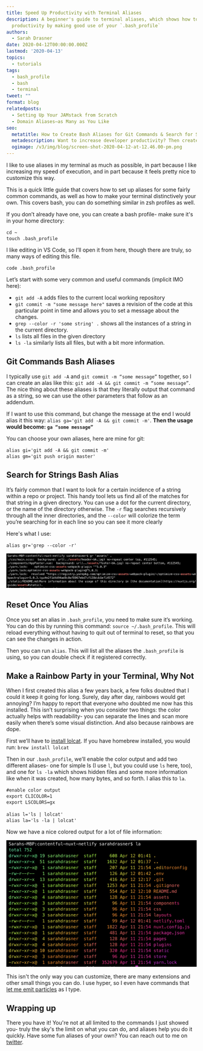 ```yaml
---
title: Speed Up Productivity with Terminal Aliases
description: A beginner's guide to terminal aliases, which shows how to speed up
  productivity by making good use of your `.bash_profile`
authors:
  - Sarah Drasner
date: 2020-04-12T00:00:00.000Z
lastmod: '2020-04-13'
topics:
  - tutorials
tags:
  - bash_profile
  - bash
  - terminal
tweet: ""
format: blog
relatedposts:
  - Setting Up Your JAMstack from Scratch
  - Domain Aliases–as Many as You Like
seo:
  metatitle: How to Create Bash Aliases for Git Commands & Search for Strings
  metadescription: Want to increase developer productivity? Then create terminal aliases! Check out this guide to learn how to create bash aliases for git commands and more, making full use of your `.bash_profile`.
  ogimage: /v3/img/blog/screen-shot-2020-04-12-at-12.46.00-pm.png
---
```

I like to use aliases in my terminal as much as possible, in part because I like increasing my speed of execution, and in part because it feels pretty nice to customize this way.

This is a quick little guide that covers how to set up aliases for some fairly common commands, as well as how to make your terminal distinctively your own. This covers bash, you can do something similar in zsh profiles as well. 

If you don’t already have one, you can create a bash profile- make sure it's in your home directory:

```
cd ~
touch .bash_profile
```

I like editing in VS Code, so I’ll open it from here, though there are truly, so many ways of editing this file.

```
code .bash_profile
```

Let’s start with some very common and useful commands (implicit IMO here):

* `git add -A`  adds files to the current local working repository
* `git commit -m "some message here"` saves a revision of the code at this particular point in time and allows you to set a message about the changes.
* `grep --color -r 'some string' .` shows all the instances of a string in the current directory.
* `ls` lists all files in the given directory
* `ls -la` similarly lists all files, but with a bit more information.

## Git Commands Bash Aliases

I typically use `git add -A` and `git commit -m “some message”` together, so I can create an alas like this: `git add -A && git commit -m “some message”`. The nice thing about these aliases is that they literally output that command as a string, so we can use the other parameters that follow as an addendum.

If I want to use this command, but change the message at the end I would alias it this way: `alias ga='git add -A && git commit -m'`. **Then the usage would become: `ga “some message”`**

You can choose your own aliases, here are mine for git:

```
alias gi='git add -A && git commit -m'
alias gm='git push origin master'
```

## Search for Strings Bash Alias

It’s fairly common that I want to look for a certain incidence of a string within a repo or project. This handy tool lets us find all of the matches for that string in a given directory. You can use a dot for the current directory, or the name of the directory otherwise. The `-r` flag searches recursively through all the inner directories, and the `--color` will colorize the term you’re searching for in each line so you can see it more clearly

Here's what I use:

```
alias gr='grep --color -r'
```

![Look for a string recursively in a directory and highlight the string](/v3/img/blog/screen-shot-2020-04-12-at-1.17.23-pm.png)

## Reset Once You Alias

Once you set an alias in `.bash_profile`, you need to make sure it’s working. You can do this by running this command: `source ~/.bash_profile`. This will reload everything without having to quit out of terminal to reset, so that you can see the changes in action. 

Then you can run `alias`. This will list all the aliases the `.bash_profile` is using, so you can double check if it registered correctly.

## Make a Rainbow Party in your Terminal, Why Not

When I first created this alias a few years back, a few folks doubted that I could it keep it going for long. Surely, day after day, rainbows would get annoying? I’m happy to report that everyone who doubted me now has this installed. This isn’t surprising when you consider two things: the color actually helps with readability- you can separate the lines and scan more easily when there’s some visual distinction. And also because rainbows are dope.

First we’ll have to [install lolcat](https://github.com/busyloop/lolcat). If you have homebrew installed, you would run: `brew install lolcat`

Then in our `.bash_profile`, we’ll enable the color output and add two different aliases- one for simple ls (I use `l`, but you could use `ls` here, too), and one for `ls -la` which shows hidden files and some more information like when it was created, how many bytes, and so forth. I  alias this to `la`.

```
#enable color output 
export CLICOLOR=1
export LSCOLORS=gx

alias l='ls | lolcat' 
alias la='ls -la | lolcat'
```

Now we have a nice colored output for a lot of file information:

![rainbow ls -la terminal output](/v3/img/blog/screen-shot-2020-04-12-at-12.46.00-pm.png)

This isn't the only way you can customize, there are many extensions and other small things you can do. I use hyper, so I even have commands that [let me emit particles](https://github.com/zeit/hyperpower) as I type.

## Wrapping up

There you have it! You're not at all limited to the commands I just showed you- truly the sky's the limit on what you can do, and aliases help you do it quickly. Have some fun aliases of your own? You can reach out to me on [twitter](https://twitter.com/sarah_edo).